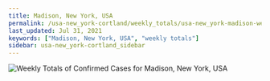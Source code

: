 ```yaml
---
title: Madison, New York, USA
permalink: /usa-new_york-cortland/weekly_totals/usa-new_york-madison-weekly_totals.html
last_updated: Jul 31, 2021
keywords: ["Madison, New York, USA", "weekly totals"]
sidebar: usa-new_york-cortland_sidebar
---
```


![Weekly Totals of Confirmed Cases for Madison, New York, USA](/covid_tracker/images/graphs/usa-new_york-madison-weekly_totals_graph.png)
